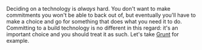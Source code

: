 Deciding on a technology is _always_ hard. You don't want to make commitments you won't be able to back out of, but eventually you'll have to make a choice and go for something that does what you need it to do. Committing to a build technology is no different in this regard: it's an important choice and you should treat it as such. Let's take [Grunt][1] for example.

[1]: http://gruntjs.com/
